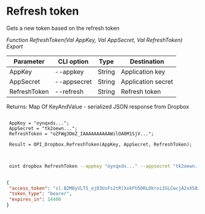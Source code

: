 ﻿---
sidebar_position: 3
---

# Refresh token
 Gets a new token based on the refresh token


*Function RefreshToken(Val AppKey, Val AppSecret, Val RefreshToken) Export*

 | Parameter | CLI option | Type | Destination |
 |-|-|-|-|
 | AppKey | --appkey | String | Application key |
 | AppSecret | --appsecret | String | Application secret |
 | RefreshToken | --refresh | String | Refresh token |

 
 Returns: Map Of KeyAndValue - serialized JSON response from Dropbox

```bsl title="Code example"
	
 AppKey = "oynqxds...";
 AppSecret = "tk2oewn...";
 RefreshToken = "oZFWg3DmZ_IAAAAAAAAAAWilOA0M1SjV...";
 
 Result = OPI_Dropbox.RefreshToken(AppKey, AppSecret, RefreshToken);
	
```

```sh title="CLI command example"
 
 oint dropbox RefreshToken --appkey "oynqxds..." --appsecret "tk2oewn..." --refresh "oZFWg3DmZ_IAAAAAAAAAAWilOA0M1SjV..."


```


```json title="Result"

{
 "access_token": "sl.B2M8yVLTS_ojO3UsFs2tRlXxkFh50RLOkroi3SLCwcjA2xX58JY__GXKh9vPGnGcfDkkTJJYB1Wn9tFvj6cRs3w04TnfaBQnJiOfUb58UHexTCAdck9xNFIBAQjuAQKUtkoht66bvsu4oh6Wl6gQpvU",
 "token_type": "bearer",
 "expires_in": 14400
}

```
